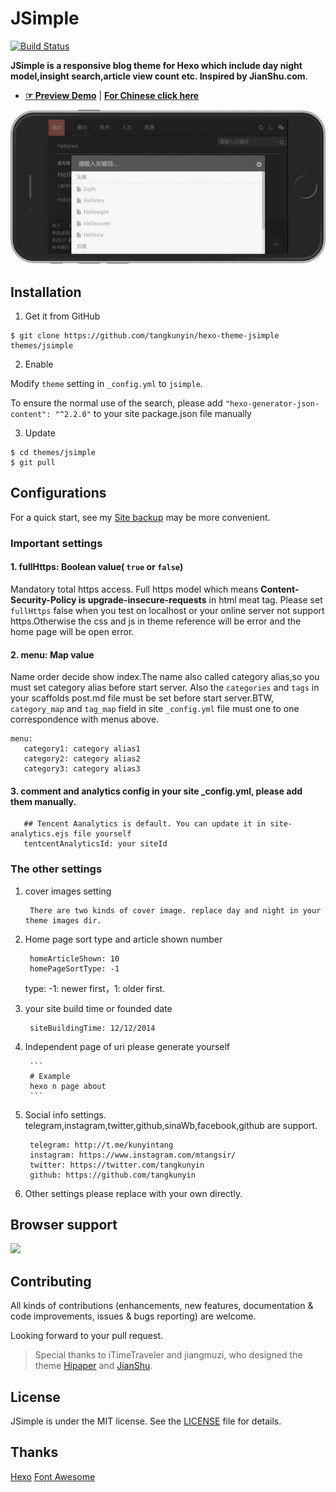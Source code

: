 # JSimple

[![Build Status](https://travis-ci.org/tangkunyin/hexo-theme-jsimple.svg?branch=master)](https://travis-ci.org/tangkunyin/hexo-theme-jsimple)


**JSimple is a responsive blog theme for Hexo which include day night model,insight search,article view count etc. Inspired by JianShu.com**.

- [**☞ Preview Demo**](https://shuoit.net) | [**For Chinese click here**](https://github.com/tangkunyin/hexo-theme-jsimple/blob/master/README.zhCN.md)

![JSimple-iPhone-Landscape-Night-Demo](/source/images/JSimple-iPhone-Landscape-Night-Demo.jpg)


<!--more-->

## Installation

 1. Get it from GitHub

 ```shell
 $ git clone https://github.com/tangkunyin/hexo-theme-jsimple themes/jsimple
 ```
 2. Enable

 Modify `theme` setting in `_config.yml` to `jsimple`.
 
 To ensure the normal use of the search, please add `"hexo-generator-json-content": "^2.2.0"` to your site package.json file 
 manually

 3. Update

 ```shell
 $ cd themes/jsimple
 $ git pull
 ```


## Configurations

For a quick start, see my [Site backup](https://github.com/shuoit/blog) may be more convenient.

### Important settings

#### 1. fullHttps: Boolean value( `true` or `false`)

Mandatory total https access. Full https model which means **Content-Security-Policy is upgrade-insecure-requests** in html meat tag. Please set `fullHttps` false when you test on localhost or your online server not support https.Otherwise the css and js in theme reference will be error and the home page will be open error.

#### 2. menu: Map value

Name order decide show index.The name also called category alias,so you must set category alias before start server. Also the `categories` and `tags` in your scaffolds post.md file must be set before start server.BTW, `category_map` and `tag_map` field in site `_config.yml` file must one to one correspondence with menus above.

```
menu:
   category1: category alias1
   category2: category alias2
   category3: category alias3
``` 			

#### 3. comment and  analytics config in your site _config.yml, please add them manually.

 ```
    ## Tencent Aanalytics is default. You can update it in site-analytics.ejs file yourself
    tentcentAnalyticsId: your siteId
 ```
   			
### The other settings   			

1. cover images setting

        There are two kinds of cover image. replace day and night in your theme images dir.

2. Home page sort type and article shown number

		homeArticleShown: 10
		homePageSortType: -1

	type: -1: newer first，1: older first.


3. your site build time or founded date

		siteBuildingTime: 12/12/2014

4. Independent page of uri please generate yourself

		```
		# Example
		hexo n page about
		```

5. Social info settings. telegram,instagram,twitter,github,sinaWb,facebook,github are support.

		telegram: http://t.me/kunyintang
        instagram: https://www.instagram.com/mtangsir/
        twitter: https://twitter.com/tangkunyin
        github: https://github.com/tangkunyin


6. Other settings please replace with your own directly.


## Browser support

![](https://raw.githubusercontent.com/iTimeTraveler/hexo-theme-hipaper/master/source/preview/browser-support.png?raw=true)


## Contributing

All kinds of contributions (enhancements, new features, documentation & code improvements, issues & bugs reporting) are welcome.

Looking forward to your pull request.

> Special thanks to iTimeTraveler and jiangmuzi, who designed the theme [Hipaper](https://github.com/iTimeTraveler/hexo-theme-hipaper) and [JianShu](https://github.com/jiangmuzi/jianshu).


## License

JSimple is under the MIT license. See the [LICENSE](https://github.com/tangkunyin/hexo-theme-jsimple/blob/master/LICENSE) file for details.

## Thanks

[Hexo](https://hexo.io)
[Font Awesome](http://fontawesome.io)



